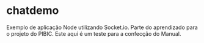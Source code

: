 # chatdemo
Exemplo de aplicação Node utilizando Socket.io. Parte do aprendizado para o projeto do PIBIC.
Este aqui é um teste para a confecção do Manual.
